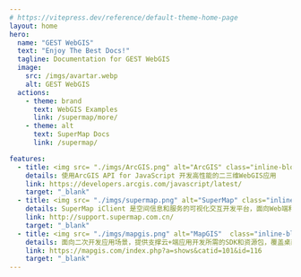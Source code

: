 ```yaml
---
# https://vitepress.dev/reference/default-theme-home-page
layout: home
hero:
  name: "GEST WebGIS"
  text: "Enjoy The Best Docs!"
  tagline: Documentation for GEST WebGIS
  image:
    src: /imgs/avartar.webp
    alt: GEST WebGIS
  actions:
    - theme: brand
      text: WebGIS Examples
      link: /supermap/more/
    - theme: alt
      text: SuperMap Docs
      link: /supermap/

features:
  - title: <img src= "./imgs/ArcGIS.png" alt="ArcGIS" class="inline-block"/>&ensp;&ensp;ArcGIS
    details: 使用ArcGIS API for JavaScript 开发高性能的二三维WebGIS应用
    link: https://developers.arcgis.com/javascript/latest/
    target: "_blank"
  - title: <img src= "./imgs/supermap.png" alt="SuperMap" class="inline-block"/>
    details: SuperMap iClient 是空间信息和服务的可视化交互开发平台，面向Web端和移动端提供了多种类型的SDK开发包。
    link: http://support.supermap.com.cn/
    target: "_blank"
  - title: <img src= "./imgs/mapgis.png" alt="MapGIS"  class="inline-block"/>
    details: 面向二次开发应用场景，提供支撑云+端应用开发所需的SDK和资源包，覆盖桌面端、浏览器端、移动端三端开发产品。
    link: https://mapgis.com/index.php?a=shows&catid=101&id=116
    target: "_blank"
---
```

<script setup lang="ts">
function getYiYan(){
  fetch('https://v1.hitokoto.cn?c=d&max_length=16')
    .then(res => res.json())
    .then(data =>{
      const footerMessage = document.querySelector('.VPFooter .message')
      requestAnimationFrame(()=> footerMessage.innerText = data.hitokoto)
    })
    .catch(console.error)
    setTimeout(getYiYan, 5000)
}
if(!import.meta.env.SSR){
  getYiYan()
} 
</script>